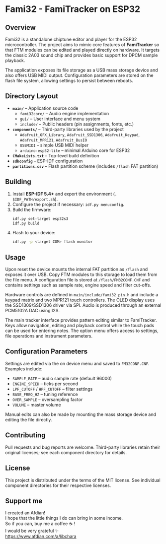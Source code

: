 # Fami32 - FamiTracker on ESP32

## Overview
Fami32 is a standalone chiptune editor and player for the ESP32 microcontroller. The project aims to mimic core features of **FamiTracker** so that FTM modules can be edited and played directly on hardware. It targets the classic 2A03 sound chip and provides basic support for DPCM sample playback.

The application exposes its file storage as a USB mass storage device and also offers USB MIDI output. Configuration parameters are stored on the flash file system, allowing settings to persist between reboots.

## Directory Layout
- **`main/`** – Application source code
  - `fami32core/` – Audio engine implementation
  - `gui/` – User interface and menu system
  - `include/` – Public headers (pin assignments, fonts, etc.)
- **`components/`** – Third-party libraries used by the project
  - `Adafruit_GFX_Library`, `Adafruit_SSD1306`, `Adafruit_Keypad`, `Adafruit_MPR121`, `Adafruit_BusIO`
  - `USBMIDI` – simple USB MIDI helper
  - `arduino-esp32-lite` – minimal Arduino core for ESP32
- **`CMakeLists.txt`** – Top-level build definition
- **`sdkconfig`** – ESP-IDF configuration
- **`partitions.csv`** – Flash partition scheme (includes `/flash` FAT partition)

## Building
1. Install **ESP-IDF 5.4+** and export the environment (`. $IDF_PATH/export.sh`).
2. Configure the project if necessary: `idf.py menuconfig`.
3. Build the firmware:
   ```bash
   idf.py set-target esp32s3
   idf.py build
   ```
4. Flash to your device:
   ```bash
   idf.py -p <target COM> flash monitor
   ```

## Usage
Upon reset the device mounts the internal FAT partition as `/flash` and exposes it over USB. Copy FTM modules to this storage to load them from the file menu. A configuration file is stored at `/flash/FM32CONF.CNF` and contains settings such as sample rate, engine speed and filter cut-offs.

Hardware controls are defined in `main/include/fami32_pin.h` and include a keypad matrix and two MPR121 touch controllers. The OLED display uses the SSD1309/SSD1306 driver via SPI. Audio is produced through an external PCM5102A DAC using I2S.

The main tracker interface provides pattern editing similar to FamiTracker. Keys allow navigation, editing and playback control while the touch pads can be used for entering notes. The option menu offers access to settings, file operations and instrument parameters.

## Configuration Parameters
Settings are edited via the on device menu and saved to `FM32CONF.CNF`. Examples include:
- `SAMPLE_RATE` – audio sample rate (default 96000)
- `ENGINE_SPEED` – ticks per second
- `LPF_CUTOFF` / `HPF_CUTOFF` – filter settings
- `BASE_FREQ_HZ` – tuning reference
- `OVER_SAMPLE` – oversampling factor
- `VOLUME` – master volume

Manual edits can also be made by mounting the mass storage device and editing the file directly.

## Contributing
Pull requests and bug reports are welcome. Third-party libraries retain their original licenses; see each component directory for details.

## License
This project is distributed under the terms of the MIT license. See individual component directories for their respective licenses.

## Support me
​I created an Afdian!  
I hope that the little things I do can bring in some income.  
So if you can, buy me a coffee ☕ !  
I would be very grateful ✨  
https://www.afdian.com/a/libchara
